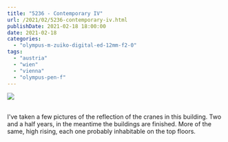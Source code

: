 ```yaml
---
title: "5236 - Contemporary IV"
url: /2021/02/5236-contemporary-iv.html
publishDate: 2021-02-18 18:00:00
date: 2021-02-18
categories: 
  - "olympus-m-zuiko-digital-ed-12mm-f2-0"
tags: 
  - "austria"
  - "wien"
  - "vienna"
  - "olympus-pen-f"
---
```

<div class="container">
<div class="center"><a target="_blank" href="https://d25zfm9zpd7gm5.cloudfront.net/1200x1200/2018/20180926_171051_lr.jpg"><img class="webfeedsFeaturedVisual" src="https://d25zfm9zpd7gm5.cloudfront.net/0600x0600/2018/20180926_171051_lr.jpg" /></a></div>
</div>
<br />

I've taken a few pictures of the reflection of the cranes in
this building. Two and a half years, in the meantime the
buildings are finished. More of the same, high rising, each
one probably inhabitable on the top floors.
